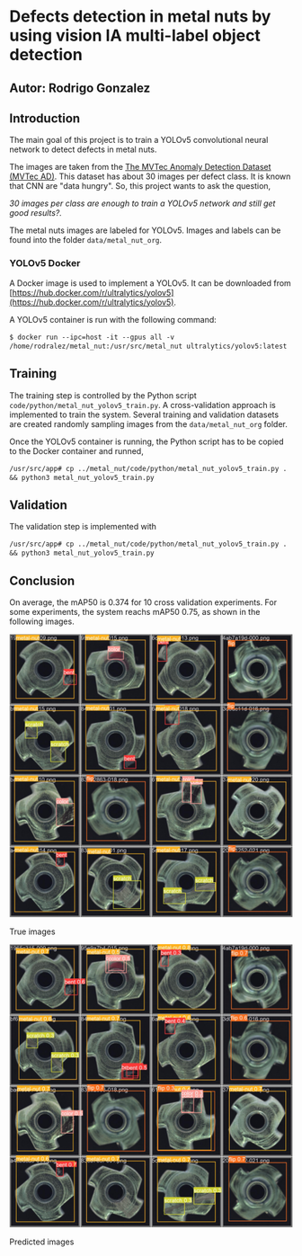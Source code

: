 # Defects detection in metal nuts by using vision IA multi-label object detection

## Autor: Rodrigo Gonzalez

## Introduction

The main goal of this project is to train a YOLOv5 convolutional neural network to detect defects in metal nuts. 

The images are taken from the [The MVTec Anomaly Detection Dataset (MVTec AD)](https://www.mvtec.com/company/research/datasets/mvtec-ad). This dataset has about 30 images per defect class. It is known that CNN are "data hungry". So, this project wants to ask the question, 

*30 images per class are enough to train a YOLOv5 network and still get good results?.*

The metal nuts images are labeled for YOLOv5. Images and labels can be found into the folder `data/metal_nut_org`.

### YOLOv5 Docker

A Docker image is used to implement a YOLOv5. It can be downloaded from [https://hub.docker.com/r/ultralytics/yolov5](https://hub.docker.com/r/ultralytics/yolov5).

A YOLOv5 container is run with the following command:

```
$ docker run --ipc=host -it --gpus all -v /home/rodralez/metal_nut:/usr/src/metal_nut ultralytics/yolov5:latest
```

## Training


The training step is controlled by the Python script `code/python/metal_nut_yolov5_train.py`. A cross-validation approach is implemented to train the system. Several training and validation datasets are created randomly sampling images from the  `data/metal_nut_org` folder.

Once the YOLOv5 container is running, the  Python script has to be copied to the Docker container and runned,

```
/usr/src/app# cp ../metal_nut/code/python/metal_nut_yolov5_train.py . && python3 metal_nut_yolov5_train.py

```

## Validation

The validation step is implemented with

```
/usr/src/app# cp ../metal_nut/code/python/metal_nut_yolov5_train.py . && python3 metal_nut_yolov5_train.py

```

## Conclusion

On average, the mAP50 is 0.374 for 10 cross validation experiments. For some experiments, the system reachs mAP50 0.75, as shown in the following images.

![True images](./val_batch0_labels.jpg)
 
True images
 
![Predicted images](./val_batch0_pred.jpg)

Predicted images 
